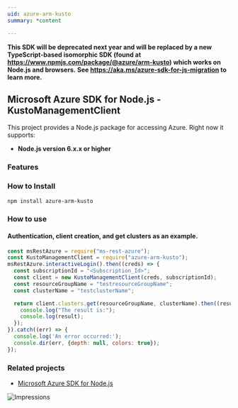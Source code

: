 ```yaml
---
uid: azure-arm-kusto
summary: *content

---
```

**This SDK will be deprecated next year and will be replaced by a new TypeScript-based isomorphic SDK (found at https://www.npmjs.com/package/@azure/arm-kusto) which works on Node.js and browsers.**
**See https://aka.ms/azure-sdk-for-js-migration to learn more.**
## Microsoft Azure SDK for Node.js - KustoManagementClient

This project provides a Node.js package for accessing Azure. Right now it supports:
- **Node.js version 6.x.x or higher**

### Features


### How to Install

```bash
npm install azure-arm-kusto
```

### How to use

#### Authentication, client creation, and get clusters as an example.

```javascript
const msRestAzure = require("ms-rest-azure");
const KustoManagementClient = require("azure-arm-kusto");
msRestAzure.interactiveLogin().then((creds) => {
  const subscriptionId = "<Subscription_Id>";
  const client = new KustoManagementClient(creds, subscriptionId);
  const resourceGroupName = "testresourceGroupName";
  const clusterName = "testclusterName";

  return client.clusters.get(resourceGroupName, clusterName).then((result) => {
    console.log("The result is:");
    console.log(result);
  });
}).catch((err) => {
  console.log('An error occurred:');
  console.dir(err, {depth: null, colors: true});
});
```
### Related projects

- [Microsoft Azure SDK for Node.js](https://github.com/Azure/azure-sdk-for-node)


![Impressions](https://azure-sdk-impressions.azurewebsites.net/api/impressions/azure-sdk-for-node%2Flib%2Fservices%2FkustoManagement%2FREADME.png)
